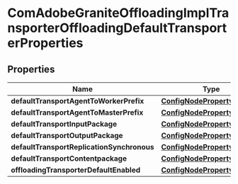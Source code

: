 

# ComAdobeGraniteOffloadingImplTransporterOffloadingDefaultTransporterProperties

## Properties

Name | Type | Description | Notes
------------ | ------------- | ------------- | -------------
**defaultTransportAgentToWorkerPrefix** | [**ConfigNodePropertyString**](ConfigNodePropertyString.md) |  |  [optional]
**defaultTransportAgentToMasterPrefix** | [**ConfigNodePropertyString**](ConfigNodePropertyString.md) |  |  [optional]
**defaultTransportInputPackage** | [**ConfigNodePropertyString**](ConfigNodePropertyString.md) |  |  [optional]
**defaultTransportOutputPackage** | [**ConfigNodePropertyString**](ConfigNodePropertyString.md) |  |  [optional]
**defaultTransportReplicationSynchronous** | [**ConfigNodePropertyBoolean**](ConfigNodePropertyBoolean.md) |  |  [optional]
**defaultTransportContentpackage** | [**ConfigNodePropertyBoolean**](ConfigNodePropertyBoolean.md) |  |  [optional]
**offloadingTransporterDefaultEnabled** | [**ConfigNodePropertyBoolean**](ConfigNodePropertyBoolean.md) |  |  [optional]




